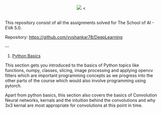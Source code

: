 
<div align="center">
<img src=https://github.com/vvshankar78/DeepLearning/blob/master/Extensive%20VisionAI%20(EVA5)/Vision%20AI%20Logo.jpg?raw=true >
<
</div>

<br/>


This repository consist of all the assignments solved for The School of AI - EVA 5.0.

Repository: https://github.com/vvshankar78/DeepLearning

--

 1. [Python Basics](https://github.com/vvshankar78/DeepLearning/tree/master/Extensive%20VisionAI%20(EVA5)/01_Python_Basics)

This section gets you introduced to the basics of Python topics like functions, numpy, classes, slicing, image processing and applying opencv filters which are important programming concepts as we progress into the other parts of the course which would also involve programming using pytorch.

Apart from python basics, this section also covers the basics of Convolution Neural networks, kernals and the intuition behind the convolutions and why 3x3 kernal are most appropriate for convolutions at this point in time.
